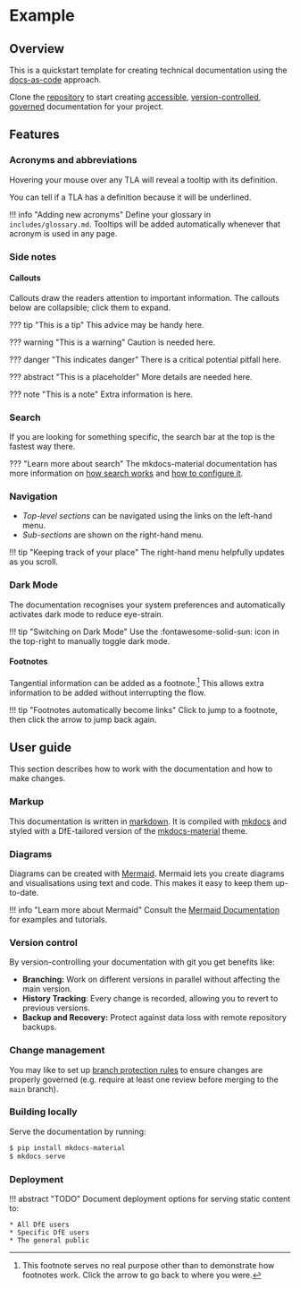# Example

## Overview

This is a quickstart template for creating technical documentation using the [docs-as-code](https://www.writethedocs.org/guide/docs-as-code/) approach.

Clone the [repository](https://github.com/DFE-Digital/tech-docs-template) to start creating [accessible](#features), [version-controlled](#version-control), [governed](#change-management) documentation for your project.

## Features

### Acronyms and abbreviations

Hovering your mouse over any TLA will reveal a tooltip with its definition.

You can tell if a TLA has a definition because it will be underlined.

!!! info "Adding new acronyms"
    Define your glossary in `includes/glossary.md`. Tooltips will be added
	automatically whenever that acronym is used in any page.

### Side notes

#### Callouts

Callouts draw the readers attention to important information.
The callouts below are collapsible; click them to expand.

??? tip "This is a tip"
    This advice may be handy here.

??? warning "This is a warning"
    Caution is needed here.

??? danger "This indicates danger"
    There is a critical potential pitfall here.

??? abstract "This is a placeholder"
    More details are needed here.

??? note "This is a note"
    Extra information is here.

### Search

If you are looking for something specific, the search bar at the top is the fastest way there.

??? "Learn more about search"
    The mkdocs-material documentation has more information on [how search works](https://squidfunk.github.io/mkdocs-material/plugins/search/) and [how to configure it](https://squidfunk.github.io/mkdocs-material/setup/setting-up-site-search/).

### Navigation

* *Top-level sections* can be navigated using the links on the left-hand menu.
* *Sub-sections* are shown on the right-hand menu.

!!! tip "Keeping track of your place"
    The right-hand menu helpfully updates as you scroll.

### Dark Mode

The documentation recognises your system preferences and automatically activates dark mode to reduce eye-strain.

!!! tip "Switching on Dark Mode"
    Use the :fontawesome-solid-sun: icon in the top-right to manually toggle dark mode.

#### Footnotes

Tangential information can be added as a footnote.[^1]
This allows extra information to be added without interrupting the flow.

!!! tip "Footnotes automatically become links"
    Click to jump to a footnote, then click the arrow to jump back again.

[^1]: This footnote serves no real purpose other than to demonstrate how footnotes work.
      Click the arrow to go back to where you were.

## User guide

This section describes how to work with the documentation and how to make changes.

### Markup

This documentation is written in [markdown](https://www.markdownguide.org/).
It is compiled with [mkdocs](https://www.mkdocs.org/) and styled with a DfE-tailored version of the [mkdocs-material](https://squidfunk.github.io/mkdocs-material/reference/) theme.

### Diagrams

Diagrams can be created with [Mermaid](https://mermaid.js.org/).
Mermaid lets you create diagrams and visualisations using text and code.
This makes it easy to keep them up-to-date.

!!! info "Learn more about Mermaid"
    Consult the [Mermaid Documentation](https://mermaid.js.org/intro/) for examples and tutorials.

### Version control

By version-controlling your documentation with git you get benefits like:

* **Branching:** Work on different versions in parallel without affecting the main version.
* **History Tracking**: Every change is recorded, allowing you to revert to previous versions.
* **Backup and Recovery:** Protect against data loss with remote repository backups.

### Change management

You may like to set up [branch protection rules](https://docs.github.com/en/repositories/configuring-branches-and-merges-in-your-repository/managing-protected-branches/managing-a-branch-protection-rule) to ensure changes are properly governed (e.g. require at least one review before merging to the `main` branch).

### Building locally

Serve the documentation by running:

```bash
$ pip install mkdocs-material
$ mkdocs serve
```

### Deployment

!!! abstract "TODO"
    Document deployment options for serving static content to:

    * All DfE users
    * Specific DfE users
    * The general public